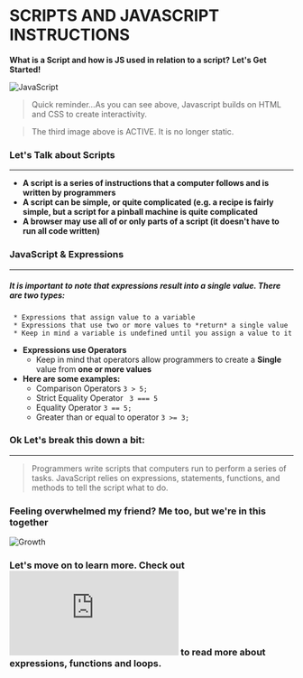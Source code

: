# SCRIPTS AND JAVASCRIPT INSTRUCTIONS
**What is a Script and how is JS used in relation to a script?** **Let's Get Started!**

![JavaScript](https://media.giphy.com/media/fuJPZBIIqzbt1kAYVc/giphy.gif)

> Quick reminder...As you can see above, Javascript builds on HTML and CSS to create interactivity. 

> The third image above is ACTIVE. It is no longer static.

### Let's Talk about Scripts
--------------------------

*  **A script is a series of instructions that a computer follows and is written by programmers**
*  **A script can be simple, or quite complicated (e.g. a recipe is fairly simple, but a script for a pinball machine is quite complicated**
*  **A browser may use all of or only parts of a script (it doesn't have to run all code written)**


### JavaScript & Expressions
----------------------------
##### It is important to note that expressions result into a single value. There are two types:
     * Expressions that assign value to a variable
     * Expressions that use two or more values to *return* a single value
     * Keep in mind a variable is undefined until you assign a value to it
* **Expressions use Operators**
    * Keep in mind that operators allow programmers to create a **Single** value from **one or more values**
* **Here are some examples:**
    * Comparison Operators ``` 3 > 5; ```
    * Strict Equality Operator ``` 3 === 5```
    * Equality Operator ``` 3 == 5; ```
    * Greater than or equal to operator ``` 3 >= 3; ```

### Ok Let's break this down a bit:
------------------------
> Programmers write scripts that computers run to perform a series of tasks.
> JavaScript relies on expressions, statements, functions, and methods to tell the script what to do.

### Feeling overwhelmed my friend? Me too, but we're in this together

![Growth](https://media.giphy.com/media/24FVIYV226vScTh3Sn/giphy.gif)

### Let's move on to learn more. Check out ![operators](https://rivad2.github.io/reading-notes/opsandloops.html) to read more about expressions, functions and loops.